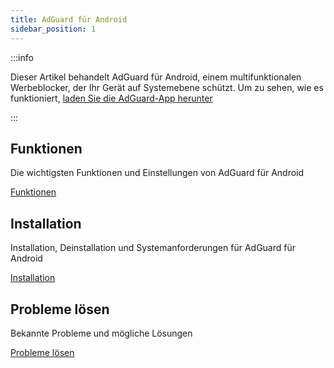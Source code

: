 ```yaml
---
title: AdGuard für Android
sidebar_position: 1
---
```


:::info

Dieser Artikel behandelt AdGuard für Android, einem multifunktionalen Werbeblocker, der Ihr Gerät auf Systemebene schützt. Um zu sehen, wie es funktioniert, [laden Sie die AdGuard-App herunter](https://agrd.io/download-kb-adblock)

:::

## Funktionen

Die wichtigsten Funktionen und Einstellungen von AdGuard für Android

[Funktionen](/adguard-for-android/features/features.md)

## Installation

Installation, Deinstallation und Systemanforderungen für AdGuard für Android

[Installation](/adguard-for-android/installation.md)

## Probleme lösen

Bekannte Probleme und mögliche Lösungen

[Probleme lösen](/adguard-for-android/solving-problems/solving-problems.md)
